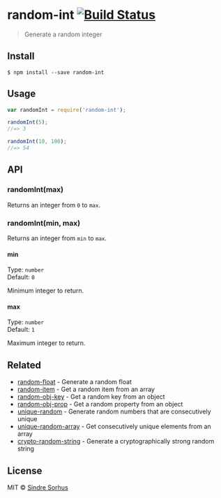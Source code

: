 # random-int [![Build Status](https://travis-ci.org/sindresorhus/random-int.svg?branch=master)](https://travis-ci.org/sindresorhus/random-int)

> Generate a random integer


## Install

```
$ npm install --save random-int
```


## Usage

```js
var randomInt = require('random-int');

randomInt(5);
//=> 3

randomInt(10, 100);
//=> 54
```


## API

### randomInt(max)

Returns an integer from `0` to `max`.

### randomInt(min, max)

Returns an integer from `min` to `max`.

#### min

Type: `number`  
Default: `0`

Minimum integer to return.

#### max

Type: `number`  
Default: `1`

Maximum integer to return.


## Related

- [random-float](https://github.com/sindresorhus/random-float) - Generate a random float
- [random-item](https://github.com/sindresorhus/random-item) - Get a random item from an array
- [random-obj-key](https://github.com/sindresorhus/random-obj-key) - Get a random key from an object
- [random-obj-prop](https://github.com/sindresorhus/random-obj-prop) - Get a random property from an object
- [unique-random](https://github.com/sindresorhus/unique-random) - Generate random numbers that are consecutively unique
- [unique-random-array](https://github.com/sindresorhus/unique-random-array) - Get consecutively unique elements from an array
- [crypto-random-string](https://github.com/sindresorhus/crypto-random-string) - Generate a cryptographically strong random string


## License

MIT © [Sindre Sorhus](http://sindresorhus.com)
